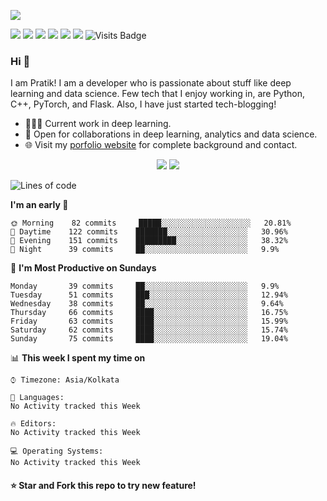 [<img src="https://github.com/pr2tik1/pr2tik1/blob/master/assets/PK.gif">](https://pr2tik1.github.io/)

[<img src="https://img.shields.io/badge/twitter-%231DA1F2.svg?&style=for-the-badge&logo=twitter&logoColor=white" />](https://twitter.com/Pratikpkb) [<img src="https://img.shields.io/badge/medium-%2312100E.svg?&style=for-the-badge&logo=medium&logoColor=white" />](https://medium.com/@pratikbaitha04)  [<img src="https://img.shields.io/badge/linkedin-%230077B5.svg?&style=for-the-badge&logo=linkedin&logoColor=white" />](https://www.linkedin.com/in/pratik-kumar04/) [<img src = "https://img.shields.io/badge/instagram-%23E4405F.svg?&style=for-the-badge&logo=instagram&logoColor=white">](https://www.instagram.com/pratikkumar04/) [<img src = "https://img.shields.io/badge/facebook-%231877F2.svg?&style=for-the-badge&logo=facebook&logoColor=white">](https://www.facebook.com/pr2tik1) [<img src ="https://img.shields.io/badge/portfolio-web-%23.svg?&style=for-the-badge&logo=&logoColor=white%22">](https://pr2tik1.github.io/) ![Visits Badge](https://badges.pufler.dev/visits/pr2tik1/pr2tik1?style=for-the-badge ) 

### Hi 👋 
I am Pratik! I am a developer who is passionate about stuff like deep learning and data science. Few tech that I enjoy working in, are Python, C++, PyTorch, and  Flask. Also, I have just started tech-blogging! 

- 👨🏽‍💻 Current work in deep learning.
- 🤝 Open for collaborations in deep learning, analytics and data science.
- 🌐 Visit my [porfolio website](https://pr2tik1.github.io/) for complete background and contact.

<p align = "center">
  <img src = "https://github-readme-stats.vercel.app/api?username=pr2tik1&show_icons=true&theme=radical&line_height=27">
  <img src = "https://github-readme-stats.vercel.app/api/top-langs/?username=pr2tik1&hide=css,html&theme=tokyonight">
</p>

<!--START_SECTION:waka-->
![Lines of code](https://img.shields.io/badge/From%20Hello%20World%20I've%20written-15322104%20Lines%20of%20code-blue)

**I'm an early 🐤** 

```text
🌞 Morning    82 commits     █████░░░░░░░░░░░░░░░░░░░░   20.81% 
🌆 Daytime    122 commits    ███████░░░░░░░░░░░░░░░░░░   30.96% 
🌃 Evening    151 commits    █████████░░░░░░░░░░░░░░░░   38.32% 
🌙 Night      39 commits     ██░░░░░░░░░░░░░░░░░░░░░░░   9.9%

```
📅 **I'm Most Productive on Sundays** 

```text
Monday       39 commits     ██░░░░░░░░░░░░░░░░░░░░░░░   9.9% 
Tuesday      51 commits     ███░░░░░░░░░░░░░░░░░░░░░░   12.94% 
Wednesday    38 commits     ██░░░░░░░░░░░░░░░░░░░░░░░   9.64% 
Thursday     66 commits     ████░░░░░░░░░░░░░░░░░░░░░   16.75% 
Friday       63 commits     ████░░░░░░░░░░░░░░░░░░░░░   15.99% 
Saturday     62 commits     ████░░░░░░░░░░░░░░░░░░░░░   15.74% 
Sunday       75 commits     ████░░░░░░░░░░░░░░░░░░░░░   19.04%

```


📊 **This week I spent my time on** 

```text
⌚︎ Timezone: Asia/Kolkata

💬 Languages: 
No Activity tracked this Week

🔥 Editors: 
No Activity tracked this Week

💻 Operating Systems: 
No Activity tracked this Week

```


<!--END_SECTION:waka-->

#### ⭐ Star and Fork this repo to try new feature!
